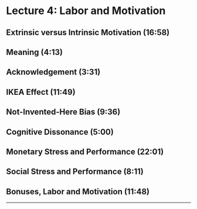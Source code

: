 # Lecture 4: Labor and Motivation

## Extrinsic versus Intrinsic Motivation (16:58)

## Meaning (4:13)

## Acknowledgement (3:31)

## IKEA Effect (11:49)

## Not-Invented-Here Bias (9:36)

## Cognitive Dissonance (5:00)

## Monetary Stress and Performance (22:01)

## Social Stress and Performance (8:11)

## Bonuses, Labor and Motivation (11:48)


****
